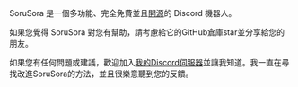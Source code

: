 SoruSora 是一個多功能、完全免費並且[開源](https://github.com/SeoulSKY/SoruSora)的 Discord 機器人。

如果您覺得 SoruSora 對您有幫助，請考慮給它的GitHub倉庫star並分享給您的朋友。

如果您有任何問題或建議，歡迎加入[我的Discord伺服器](https://discord.seoulsky.org)並讓我知道。我一直在尋找改進SoruSora的方法，並且很樂意聽到您的反饋。